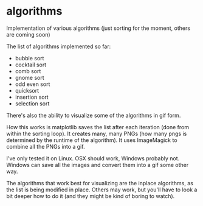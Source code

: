 algorithms
==========

Implementation of various algorithms (just sorting for the moment, others are coming soon)

The list of algorithms implemented so far:
* bubble sort
* cocktail sort
* comb sort
* gnome sort
* odd even sort
* quicksort
* insertion sort
* selection sort

There's also the ability to visualize some of the algorithms in gif form. 

How this works is matplotlib saves the list after each iteration (done from within the sorting loop).
It creates many, many PNGs (how many pngs is determined by the runtime of the algorithm).
It uses ImageMagick to combine all the PNGs into a gif. 

I've only tested it on Linux. OSX should work, Windows probably not.
Windows can save all the images and convert them into a gif some other way.

The algorithms that work best for visualizing are the inplace algorithms, as the list is being modified in place.
Others may work, but you'll have to look a bit deeper how to do it (and they might be kind of boring to watch).

